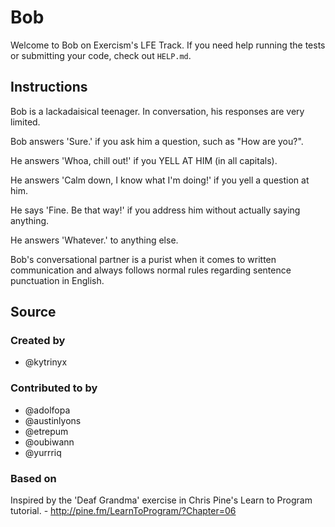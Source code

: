 # Bob

Welcome to Bob on Exercism's LFE Track.
If you need help running the tests or submitting your code, check out `HELP.md`.

## Instructions

Bob is a lackadaisical teenager. In conversation, his responses are very limited.

Bob answers 'Sure.' if you ask him a question, such as "How are you?".

He answers 'Whoa, chill out!' if you YELL AT HIM (in all capitals).

He answers 'Calm down, I know what I'm doing!' if you yell a question at him.

He says 'Fine. Be that way!' if you address him without actually saying
anything.

He answers 'Whatever.' to anything else.

Bob's conversational partner is a purist when it comes to written communication and always follows normal rules regarding sentence punctuation in English.

## Source

### Created by

- @kytrinyx

### Contributed to by

- @adolfopa
- @austinlyons
- @etrepum
- @oubiwann
- @yurrriq

### Based on

Inspired by the 'Deaf Grandma' exercise in Chris Pine's Learn to Program tutorial. - http://pine.fm/LearnToProgram/?Chapter=06